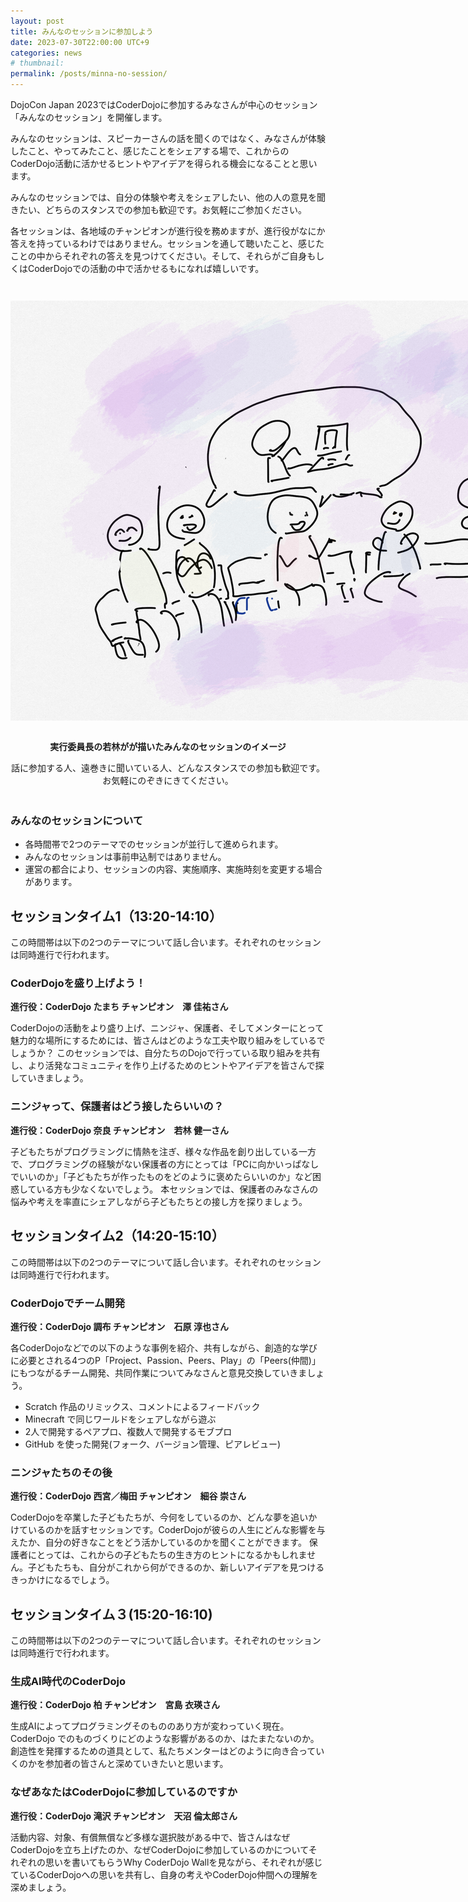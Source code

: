 ```yaml
---
layout: post
title: みんなのセッションに参加しよう
date: 2023-07-30T22:00:00 UTC+9
categories: news
# thumbnail: 
permalink: /posts/minna-no-session/
---
```

DojoCon Japan 2023ではCoderDojoに参加するみなさんが中心のセッション「みんなのセッション」を開催します。

みんなのセッションは、スピーカーさんの話を聞くのではなく、みなさんが体験したこと、やってみたこと、感じたことをシェアする場で、これからのCoderDojo活動に活かせるヒントやアイデアを得られる機会になることと思います。

みんなのセッションでは、自分の体験や考えをシェアしたい、他の人の意見を聞きたい、どちらのスタンスでの参加も歓迎です。お気軽にご参加ください。

各セッションは、各地域のチャンピオンが進行役を務めますが、進行役がなにか答えを持っているわけではありません。セッションを通して聴いたこと、感じたことの中からそれぞれの答えを見つけてください。そして、それらがご自身もしくはCoderDojoでの活動の中で活かせるもになれば嬉しいです。

<div style="margin: 3em auto;">
    <img src="/img/2023/session/minnnano-session-image.png" alt="みんなのセッションのイメージ" style="margin-bottom: 1em; max-width:none;">
    <p style=' text-align:center; font-weight:bold'>実行委員長の若林がが描いたみんなのセッションのイメージ</p>
    <p style=' text-align:center;'>話に参加する人、遠巻きに聞いている人、どんなスタンスでの参加も歓迎です。<br>お気軽にのぞきにきてください。
    </p>
</div>

### **みんなのセッションについて**
- 各時間帯で2つのテーマでのセッションが並行して進められます。
- みんなのセッションは事前申込制ではありません。
- 運営の都合により、セッションの内容、実施順序、実施時刻を変更する場合があります。

## セッションタイム1（13:20-14:10）
この時間帯は以下の2つのテーマについて話し合います。それぞれのセッションは同時進行で行われます。

### **CoderDojoを盛り上げよう！**
**進行役：CoderDojo たまち チャンピオン　澤 佳祐さん**

CoderDojoの活動をより盛り上げ、ニンジャ、保護者、そしてメンターにとって魅力的な場所にするためには、皆さんはどのような工夫や取り組みをしているでしょうか？
このセッションでは、自分たちのDojoで行っている取り組みを共有し、より活発なコミュニティを作り上げるためのヒントやアイデアを皆さんで探していきましょう。

### **ニンジャって、保護者はどう接したらいいの？**
**進行役：CoderDojo 奈良 チャンピオン　若林 健一さん**

子どもたちがプログラミングに情熱を注ぎ、様々な作品を創り出している一方で、プログラミングの経験がない保護者の方にとっては「PCに向かいっぱなしでいいのか」「子どもたちが作ったものをどのように褒めたらいいのか」など困惑している方も少なくないでしょう。
本セッションでは、保護者のみなさんの悩みや考えを率直にシェアしながら子どもたちとの接し方を探りましょう。

## セッションタイム2（14:20-15:10）
この時間帯は以下の2つのテーマについて話し合います。それぞれのセッションは同時進行で行われます。

### **CoderDojoでチーム開発**
**進行役：CoderDojo 調布 チャンピオン　石原 淳也さん**

各CoderDojoなどでの以下のような事例を紹介、共有しながら、創造的な学びに必要とされる4つのP「Project、Passion、Peers、Play」の「Peers(仲間)」にもつながるチーム開発、共同作業についてみなさんと意見交換していきましょう。

- Scratch 作品のリミックス、コメントによるフィードバック
- Minecraft で同じワールドをシェアしながら遊ぶ
- 2人で開発するペアプロ、複数人で開発するモブプロ
- GitHub を使った開発(フォーク、バージョン管理、ピアレビュー)

### **ニンジャたちのその後**
**進行役：CoderDojo 西宮／梅田 チャンピオン　細谷 崇さん**

CoderDojoを卒業した子どもたちが、今何をしているのか、どんな夢を追いかけているのかを話すセッションです。CoderDojoが彼らの人生にどんな影響を与えたか、自分の好きなことをどう活かしているのかを聞くことができます。
保護者にとっては、これからの子どもたちの生き方のヒントになるかもしれません。子どもたちも、自分がこれから何ができるのか、新しいアイデアを見つけるきっかけになるでしょう。

## セッションタイム３(15:20-16:10)
この時間帯は以下の2つのテーマについて話し合います。それぞれのセッションは同時進行で行われます。

### **生成AI時代のCoderDojo**
**進行役：CoderDojo 柏 チャンピオン　宮島 衣瑛さん**

生成AIによってプログラミングそのもののあり方が変わっていく現在。CoderDojo でのものづくりにどのような影響があるのか、はたまたないのか。創造性を発揮するための道具として、私たちメンターはどのように向き合っていくのかを参加者の皆さんと深めていきたいと思います。

### **なぜあなたはCoderDojoに参加しているのですか**
**進行役：CoderDojo 滝沢 チャンピオン　天沼 倫太郎さん**

活動内容、対象、有償無償など多様な選択肢がある中で、皆さんはなぜCoderDojoを立ち上げたのか、なぜCoderDojoに参加しているのかについてそれぞれの思いを書いてもらうWhy CoderDojo Wallを見ながら、それぞれが感じているCoderDojoへの思いを共有し、自身の考えやCoderDojo仲間への理解を深めましょう。
